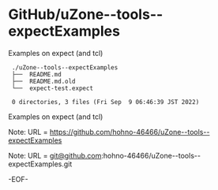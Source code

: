 # GitHub/uZone--tools--expectExamples

Examples on expect (and tcl)

     ./uZone--tools--expectExamples
     ├──  README.md
     ├──  README.md.old
     └──  expect-test.expect
     
     0 directories, 3 files (Fri Sep  9 06:46:39 JST 2022)


Examples on expect (and tcl)

Note: URL = https://github.com/hohno-46466/uZone--tools--expectExamples

Note: URL = git@github.com:hohno-46466/uZone--tools--expectExamples.git

-EOF-
